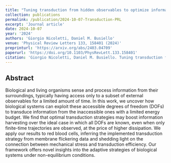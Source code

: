 ```yaml
---
title: "Tuning transduction from hidden observables to optimize information harvesting"
collection: publications
permalink: /publication/2024-10-07-Transduction-PRL
excerpt: 'Journal article'
date: 2024-10-07
year: '2024'
authors: 'Giorgio Nicoletti, Daniel M. Busiello'
venue: 'Physical Review Letters 133, 158401 (2024)'
preprinturl: 'https://arxiv.org/abs/2403.04709'
paperurl: 'https://doi.org/10.1103/PhysRevLett.133.158401'
citation: 'Giorgio Nicoletti, Daniel M. Busiello. Tuning transduction from hidden observables to optimize information harvesting. Phys. Rev. Lett. 133, 158401 (2024)'
---
```


## Abstract
Biological and living organisms sense and process information from their surroundings, typically having access only to a subset of external observables for a limited amount of time. In this work, we uncover how biological systems can exploit these accessible degrees of freedom (DOFs) to transduce information from the inaccessible ones with a limited energy budget. We find that optimal transduction strategies may boost information harvesting over the ideal case in which all DOFs are known, even when only finite-time trajectories are observed, at the price of higher dissipation. We apply our results to red blood cells, inferring the implemented transduction strategy from membrane flickering data and shedding light on the connection between mechanical stress and transduction efficiency. Our framework offers novel insights into the adaptive strategies of biological systems under non-equilibrium conditions.
